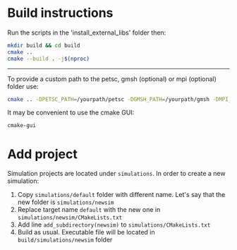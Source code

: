# Build instructions

Run the scripts in the 'install_external_libs' folder then:
```bash
mkdir build && cd build
cmake ..
cmake --build . -j$(nproc)
```

---

To provide a custom path to the petsc, gmsh (optional) or mpi (optional) folder use:
```bash
cmake .. -DPETSC_PATH=/yourpath/petsc -DGMSH_PATH=/yourpath/gmsh -DMPI_PATH=/yourpath/mpi
```

It may be convenient to use the cmake GUI:
```bash
cmake-gui
```

# Add project

Simulation projects are located under `simulations`.
In order to create a new simulation:

1. Copy `simulations/default` folder with different name. Let's say that the new folder is
   `simulations/newsim`
1. Replace target name `default` with the new one in `simulations/newsim/CMakeLists.txt`
1. Add line `add_subdirectory(newsim)` to `simulations/CMakeLists.txt`
1. Build as usual. Executable file will be located in `build/simulations/newsim` folder


